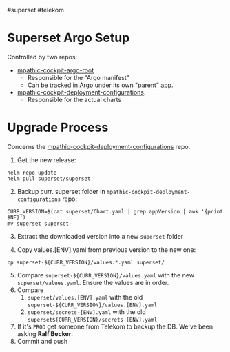 #superset #telekom

# Superset Argo Setup
Controlled by two repos:
- [mpathic-cockpit-argo-root](https://gitlab.devops.telekom.de/eliza/mpathic-cockpit-argo-root)
	- Responsible for the "Argo manifest"
	- Can be tracked in Argo under its own ["parent" app](https://argocd.dev.oc.telekom.net/applications/mpathic-cockpit-argo-root).
- [mpathic-cockpit-deployment-configurations](https://gitlab.devops.telekom.de/eliza/mpathic-cockpit-deployment-configurations).
	- Responsible for the actual charts
# Upgrade Process

Concerns the [mpathic-cockpit-deployment-configurations](https://gitlab.devops.telekom.de/eliza/mpathic-cockpit-deployment-configurations) repo.

1. Get the new release:
```
helm repo update
helm pull superset/superset 
```

2. Backup curr. superset folder in `mpathic-cockpit-deployment-configurations` repo:
```
CURR_VERSION=$(cat superset/Chart.yaml | grep appVersion | awk '{print $NF}')
mv superset superset-
```

3. Extract the downloaded version into a new `superset` folder

4. Copy values.[ENV].yaml from previous version to the new one:

```
cp superset-${CURR_VERSION}/values.*.yaml superset/
```

5. Compare `superset-${CURR_VERSION}/values.yaml` with the new `superset/values.yaml`. Ensure the values are in order.
6. Compare
	1. `superset/values.[ENV].yaml` with the old `superset-${CURR_VERSION}/values.[ENV].yaml`
	2. `superset/secrets-[ENV].yaml` with the old `superset${CURR_VERSION}/secrets-[ENV].yaml`
7. If it's `PROD`  get someone from Telekom to backup the DB. We've been asking **Ralf Becker**.
8. Commit and push